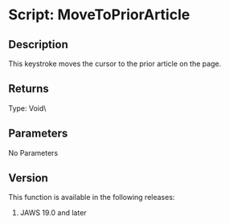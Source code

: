# Script: MoveToPriorArticle

## Description

This keystroke moves the cursor to the prior article on the page.

## Returns

Type: Void\

## Parameters

No Parameters

## Version

This function is available in the following releases:

1.  JAWS 19.0 and later
